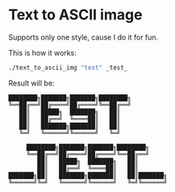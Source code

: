 # Text to ASCII image

Supports only one style, cause I do it for fun.  

This is how it works:  

```sh
./text_to_ascii_img "test" _test_
```

Result will be:  
```
████████╗███████╗███████╗████████╗
╚══██╔══╝██╔════╝██╔════╝╚══██╔══╝
   ██║   █████╗  ███████╗   ██║   
   ██║   ██╔══╝  ╚════██║   ██║   
   ██║   ███████╗███████║   ██║   
   ╚═╝   ╚══════╝╚══════╝   ╚═╝
```

```
     ████████╗███████╗███████╗████████╗     
     ╚══██╔══╝██╔════╝██╔════╝╚══██╔══╝     
        ██║   █████╗  ███████╗   ██║        
        ██║   ██╔══╝  ╚════██║   ██║        
███████╗██║   ███████╗███████║   ██║███████╗
╚══════╝╚═╝   ╚══════╝╚══════╝   ╚═╝╚══════╝
```


